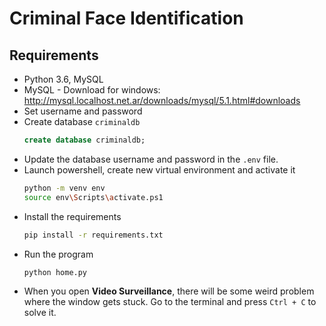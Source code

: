 # Criminal Face Identification

## Requirements

- Python 3.6, MySQL
- MySQL - Download for windows: http://mysql.localhost.net.ar/downloads/mysql/5.1.html#downloads
- Set username and password
- Create database `criminaldb`
    ```sql
    create database criminaldb;
    ```
- Update the database username and password in the `.env` file.
- Launch powershell, create new virtual environment and activate it
    ```bash 
    python -m venv env
    source env\Scripts\activate.ps1
    ```
- Install the requirements
    ```bash
    pip install -r requirements.txt
    ```
- Run the program
    ```bash
    python home.py
    ```
- When you open **Video Surveillance**, there will be some weird problem where the window gets stuck. Go to the terminal and press `Ctrl + C` to solve it.
